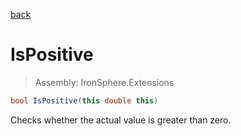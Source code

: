 ﻿

[back](/IronSphere.Extensions/types/DoubleExtension)

# IsPositive

> Assembly: IronSphere.Extensions

```csharp
bool IsPositive(this double this)
```

Checks whether the actual value is greater than zero.

 